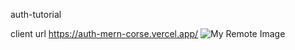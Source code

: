auth-tutorial

client url
https://auth-mern-corse.vercel.app/
![My Remote Image](https://github-production-user-asset-6210df.s3.amazonaws.com/104320538/263364467-6d94f053-cb92-4997-81b2-8b18b353ab62.png)


 
 

